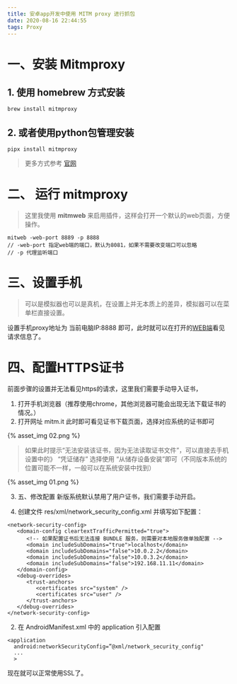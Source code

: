 ```yaml
---
title: 安卓app开发中使用 MITM proxy 进行抓包
date: 2020-08-16 22:44:55
tags: Proxy
---
```


# 一、安装 Mitmproxy

## 1. 使用 homebrew 方式安装
```
brew install mitmproxy
```

## 2. 或者使用python包管理安装
```
pipx install mitmproxy
```

> 更多方式参考 [官网](https://mitmproxy.org/)

# 二、 运行 mitmproxy
> 这里我使用 **mitmweb** 来启用插件，这样会打开一个默认的web页面，方便操作。
```
mitweb -web-port 8889 -p 8888
// -web-port 指定web端的端口，默认为8081，如果不需要改变端口可以忽略
// -p 代理监听端口
```

# 三、设置手机
> 可以是模拟器也可以是真机，在设置上并无本质上的差异，模拟器可以在菜单栏直接设置。

设置手机proxy地址为 当前电脑IP:8888 即可，此时就可以在打开的[WEB端](http://localhost:8889)看见请求信息了。

# 四、配置HTTPS证书
前面步骤的设置并无法看见https的请求，这里我们需要手动导入证书，
1. 打开手机浏览器（推荐使用chrome，其他浏览器可能会出现无法下载证书的情况。）
2. 打开网址 mitm.it 此时即可看见证书下载页面，选择对应系统的证书即可

{% asset_img 02.png %}

> 如果此时提示“无法安装该证书，因为无法读取证书文件”，可以直接去手机设置中的》
> “凭证储存” 选择使用 “从储存设备安装”即可（不同版本系统的位置可能不一样，一般可以在系统安装中找到）

{% asset_img 01.png %}

3. 五、修改配置
新版系统默认禁用了用户证书，我们需要手动开启。

1. 创建文件 res/xml/network_security_config.xml 并填写如下配置：
```
<network-security-config>
   <domain-config cleartextTrafficPermitted="true">
      <!-- 如果配置证书后无法连接 BUNDLE 服务，则需要对本地服务做单独配置 -->
      <domain includeSubDomains="true">localhost</domain>
      <domain includeSubDomains="false">10.0.2.2</domain>
      <domain includeSubDomains="false">10.0.3.2</domain>
      <domain includeSubDomains="false">192.168.11.11</domain>
   </domain-config>
   <debug-overrides>
      <trust-anchors>
         <certificates src="system" />
         <certificates src="user" />
      </trust-anchors>
   </debug-overrides>
</network-security-config>
```
2. 在 AndroidManifest.xml 中的 application 引入配置
```
<application
  android:networkSecurityConfig=”@xml/network_security_config"
  ...
  >
```
现在就可以正常使用SSL了。
